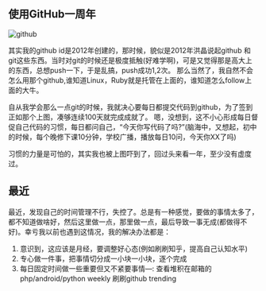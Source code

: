 使用GitHub一周年
---

![github](__IMG__/2014120301.png)

其实我的github id是2012年创建的，那时候，貌似是2012年洪晶说起github 和git这些东西。当时对git的时候还是极度抵触(好难学啊)，可是又觉得那是高大上的东西，总想push一下，于是乱搞，push成功1,2次。
那么当然了，我自然不会怎么用那个github,谁知道Linux，Ruby就是托管在上面的，谁知道怎么follow上面的大牛。

自从我学会那么一点git的时候，我就决心要每日都提交代码到github，为了签到正如那个上图，凑够连续100天就完成成就了。
嗯，没想到，这不小心形成每日督促自己代码的习惯，每日都问自己，“今天你写代码了吗?”(脑海中，又想起，初中的时候，每个晚修下课10分钟，学校广播，播放每日10问，今天你XX了吗)

习惯的力量是可怕的，其实我也被上图吓到了，回过头来看一年，至少没有虚度过。


最近
---

最近，发现自己的时间管理不行，失控了。总是有一种感觉，要做的事情太多了，都不知道做啥好，然后这里做一点，那里做一点，最后导致一事无成(都做得不好)。幸亏我以前也遇到这情况，我的解决办法都是：

1. 意识到，这应该是月经，要调整好心态(例如刷刷知乎，提高自己认知水平) 
2. 专心做一件事，把事情切分成一小块一小块，逐个完成 
3. 每日固定时间做一些重要但又不紧要事情—: 查看堆积在邮箱的php/android/python weekly 刷刷github trending